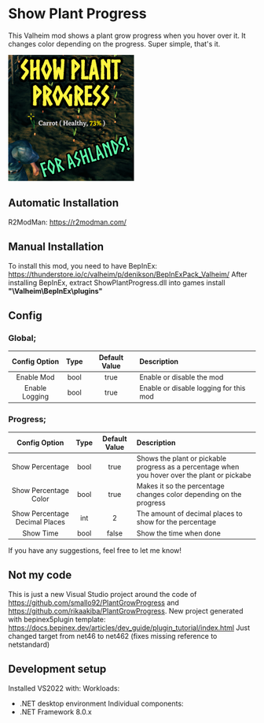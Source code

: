 # Show Plant Progress
This Valheim mod shows a plant grow progress when you hover over it. It changes color depending on the progress. Super simple, that's it.

![](thunderstore/icon.png)

## Automatic Installation
R2ModMan: https://r2modman.com/

## Manual Installation
To install this mod, you need to have BepInEx: https://thunderstore.io/c/valheim/p/denikson/BepInExPack_Valheim/
After installing BepInEx, extract ShowPlantProgress.dll into games install **"\Valheim\BepInEx\plugins"**

## Config

### Global;
| Config Option | Type | Default Value | Description |
|:-------------:|:-----------:|:-----------:|:-----------|
| Enable Mod | bool | true | Enable or disable the mod |
| Enable Logging | bool | true | Enable or disable logging for this mod |

### Progress;
| Config Option | Type | Default Value | Description |
|:-----------:|:-----------:|:-----------:|:-----------|
| Show Percentage | bool | true | Shows the plant or pickable progress as a percentage when you hover over the plant or pickabe |
| Show Percentage Color | bool | true | Makes it so the percentage changes color depending on the progress |
| Show Percentage Decimal Places | int | 2 | The amount of decimal places to show for the percentage |
| Show Time | bool | false | Show the time when done |

If you have any suggestions, feel free to let me know!

## Not my code
This is just a new Visual Studio project around the code of https://github.com/smallo92/PlantGrowProgress and https://github.com/rikaakiba/PlantGrowProgress.
New project generated with bepinex5plugin template: https://docs.bepinex.dev/articles/dev_guide/plugin_tutorial/index.html
Just changed target from net46 to net462 (fixes missing reference to netstandard)

## Development setup
Installed VS2022 with:
Workloads:
- .NET desktop environment
Individual components:
- .NET Framework 8.0.x
